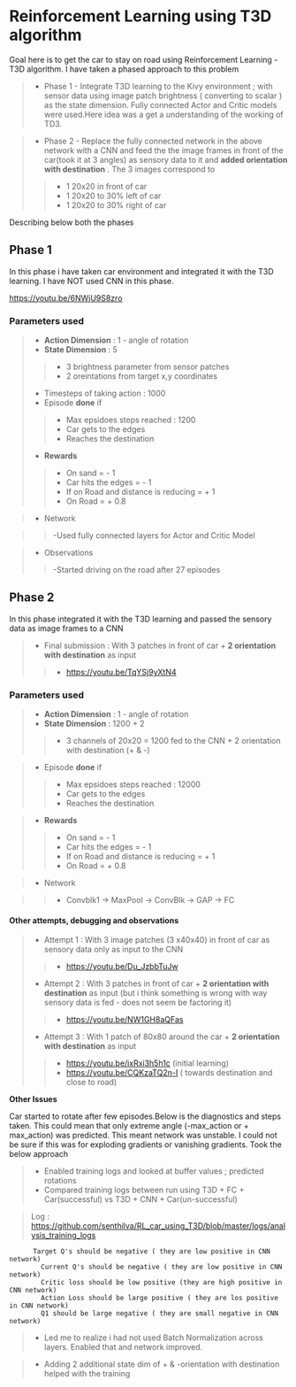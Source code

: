 # Reinforcement Learning using T3D algorithm

Goal here is to get the car to stay on road using Reinforcement Learning - T3D algorithm. 
I have taken a phased approach to this problem
 >- Phase 1 - Integrate T3D learning to the Kivy environment ; with sensor data using image patch brightness ( converting to scalar ) as the state dimension. Fully connected Actor and Critic models were used.Here idea was a get a understanding of the working of TD3. 

 >- Phase 2 - Replace the fully connected network in the above network with a CNN and feed the the image frames in front of the car(took it at 3 angles) as sensory data to it and **added orientation with destination** . The 3 images correspond to 
 >>- 1 20x20 in front of car
 >>- 1 20x20 to 30% left of car
 >>- 1 20x20 to 30% right of car

Describing below both the phases

## **Phase 1** 
  In this phase i have taken car environment and integrated it with the T3D learning. I have NOT used CNN in this phase.

  https://youtu.be/6NWjU9S8zro

  ### Parameters used
  >- **Action Dimension** : 1 - angle of rotation
  >- **State Dimension** : 5
  >>- 3 brightness parameter from sensor patches
  >>- 2 oreintations from target x,y coordinates
  >- Timesteps of taking action : 1000
  >- Episode **done** if
  >>- Max epsidoes steps reached : 1200
  >>- Car gets to the edges
  >>- Reaches the destination
  >- **Rewards**
  >>- On sand = - 1
  >>- Car hits the edges = - 1
  >>- If on Road and distance is reducing = + 1
  >>- On Road = + 0.8

  >- Network

  >>-Used fully connected layers for Actor and Critic Model

  >- Observations
  >>-Started driving on the road after 27 episodes




## **Phase 2**

  In this phase integrated it with the T3D learning and passed the sensory data as image frames to a CNN
  
 >- Final submission : With 3 patches in front of car + **2 orientation with destination** as input
 >>- https://youtu.be/TqYSj9yXtN4
   

  ### Parameters used
  >- **Action Dimension** : 1 - angle of rotation
  >- **State Dimension** : 1200 + 2
  >>- 3 channels of 20x20 = 1200 fed to the CNN + 2 orientation with destination (+ & -)

  >- Episode **done** if
  >>- Max epsidoes steps reached : 12000
  >>- Car gets to the edges
  >>- Reaches the destination
  
  >- **Rewards**
  >>- On sand = - 1
  >>- Car hits the edges = - 1
  >>- If on Road and distance is reducing = + 1
  >>- On Road = + 0.8

  >- Network

  >>- Convblk1 -> MaxPool -> ConvBlk -> GAP -> FC 










  #### Other attempts, debugging and observations
  
   >- Attempt 1 : With 3 image patches (3 x40x40) in front of car as sensory data only as input  to the CNN
 >>- https://youtu.be/Du_JzbbTuJw
 >- Attempt 2 : With 3 patches in front of car + **2 orientation with destination** as input (but i think something is wrong with way sensory data is fed - does not seem be factoring it)   
 >>- https://youtu.be/NW1GH8aQFas
 >- Attempt 3 : With 1 patch of 80x80 around the car + **2 orientation with destination** as input  
 >>- https://youtu.be/ixRxi3h5h1c (initial learning)
 >>- https://youtu.be/CQKzaTQ2n-I ( towards destination and close to road)

 **Other Issues**

  Car started to rotate after few episodes.Below is the diagnostics and steps taken. This could mean that only extreme angle (-max_action or + max_action) was predicted. This meant network was unstable. I could not be sure if this was for exploding gradients or vanishing gradients. Took the below approach



  >- Enabled training logs and looked at buffer values ; predicted rotations
  >- Compared training logs between run using T3D + FC + Car(successful) vs T3D + CNN + Car(un-successful)
  
  > Log : https://github.com/senthilva/RL_car_using_T3D/blob/master/logs/analysis_training_logs

          Target Q's should be negative ( they are low positive in CNN network)
            Current Q's should be negative ( they are low positive in CNN network)
            Critic loss should be low positive (they are high positive in CNN network)
            Action Loss should be large positive ( they are los positive in CNN network)
            Q1 should be large negative ( they are small negative in CNN network)

  >- Led me to realize i had not used Batch Normalization across layers. Enabled that and network improved.


  >-  Adding 2 additional state dim of + & -orientation with destination helped with the training



